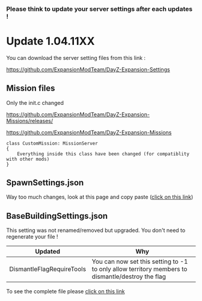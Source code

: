 ### Please think to update your server settings after each updates !

# Update 1.04.11XX

You can download the server setting files from this link : 

https://github.com/ExpansionModTeam/DayZ-Expansion-Settings

## Mission files

Only the init.c changed

https://github.com/ExpansionModTeam/DayZ-Expansion-Missions/releases/

https://github.com/ExpansionModTeam/DayZ-Expansion-Missions

	class CustomMission: MissionServer
	{	
		Everything inside this class have been changed (for compatiblity with other mods)
	}

## SpawnSettings.json

Way too much changes, look at this page and copy paste ([click on this link](https://github.com/salutesh/DayZ-Expansion-Scripts/wiki/%5BServer-Hosting%5D-SpawnSettings#raw-file))

## BaseBuildingSettings.json

This setting was not renamed/removed but upgraded. You don't need to regenerate your file !

| Updated | Why |
|---|---|
| DismantleFlagRequireTools | You can now set this setting to -1 to only allow territory members to dismantle/destroy the flag |

To see the complete file please [click on this link](https://github.com/salutesh/DayZ-Expansion-Scripts/wiki/%5BServer-Hosting%5D-BaseBuildingSettings#raw-file)